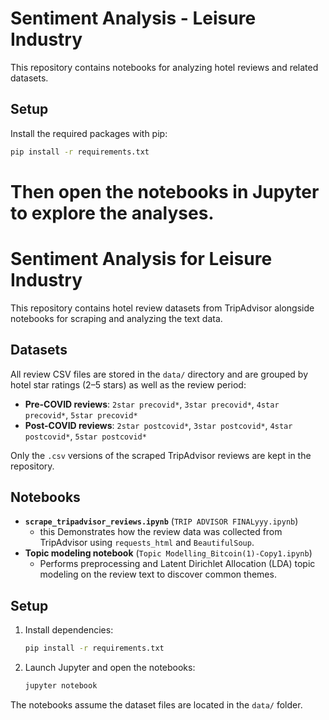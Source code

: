 
# Sentiment Analysis - Leisure Industry

This repository contains notebooks for analyzing hotel reviews and related datasets.

## Setup

Install the required packages with pip:
```bash
pip install -r requirements.txt
```

Then open the notebooks in Jupyter to explore the analyses.
=======
# Sentiment Analysis for Leisure Industry

This repository contains hotel review datasets from TripAdvisor alongside notebooks for scraping and analyzing the text data.

## Datasets

All review CSV files are stored in the `data/` directory and are grouped by hotel star ratings (2–5 stars) as well as the review period:

- **Pre-COVID reviews**: `2star precovid*`, `3star precovid*`, `4star precovid*`, `5star precovid*`
- **Post-COVID reviews**: `2star postcovid*`, `3star postcovid*`, `4star postcovid*`, `5star postcovid*`

Only the `.csv` versions of the scraped TripAdvisor reviews are kept in the repository.

## Notebooks

- **`scrape_tripadvisor_reviews.ipynb`** (`TRIP ADVISOR FINALyyy.ipynb`)
  - this Demonstrates how the review data was collected from TripAdvisor using `requests_html` and `BeautifulSoup`.
- **Topic modeling notebook** (`Topic Modelling_Bitcoin(1)-Copy1.ipynb`)
  - Performs preprocessing and Latent Dirichlet Allocation (LDA) topic modeling on the review text to discover common themes.

## Setup

1. Install dependencies:

   ```bash
   pip install -r requirements.txt
   ```

2. Launch Jupyter and open the notebooks:

   ```bash
   jupyter notebook
   ```

The notebooks assume the dataset files are located in the `data/` folder.
